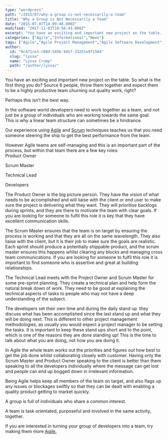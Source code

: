 ```yaml
---
type: "wordpress"
path: "/2015/07/why-a-group-is-not-necessarily-a-team"
title: "Why a Group is Not Necessarily a Team"
date: "2015-07-07T14:09:48.000Z"
modified: "2017-11-03T10:56:43.000Z"
excerpt: "You have an exciting and important new project on the table. So what is the first thing you do? Source 6 people, throw them together and expect them to be a highly productive team churning out quality work, right? Perhaps this isn’t the best way. In the software world developers need to work together as a …"
categories: ["Agile","Informational","News"]
tags: ["Agile","Agile Project Management","Agile Software Development","Business","Business Tips","Group work","Headforwards","Infomational","project","project work","scrum","team work","teamwork"]
author:
  id: "0c471ce3-c08d-545b-9457-33251e971504"
  slug: "lyssa"
  name: "Lyssa Crump"
  path: "/author/lyssa/"
---
```

You have an exciting and important new project on the table. So what is the first thing you do? Source 6 people, throw them together and expect them to be a highly productive team churning out quality work, right?

Perhaps this isn’t the best way.

In the software world developers need to work together as a team, and not just be a group of individuals who are working towards the same goal.  
This is why a linear team structure can sometimes be a hindrance.

Our experience using [Agile](http://www.agilealliance.org/the-alliance/what-is-agile/) and [Scrum](https://www.scrum.org/Resources/What-is-Scrum) techniques teaches us that you need someone steering the ship to get the best performance from the team.

However Agile teams are self-managing and this is an important part of the process, but within that team there are a few key roles:  
Product Owner

Scrum Master

Technical Lead

Developers

The Product Owner is the big picture person. They have the vision of what needs to be accomplished and will liaise with the client or end user to make sure the project is delivering what they want. They will prioritise backlogs during sprints, and they are there to motivate the team with clear goals. If you are looking for someone to fulfil this role it is key that they have excellent communication skills.

The Scrum Master ensures that the team is on target by ensuring the process is working and that they are all on the same wavelength. They also liaise with the client, but it is their job to make sure the goals are realistic. Each sprint should produce a potentially shippable product, and the scrum master ensures this happens whilst clearing any blocks and managing cross team communications. If you are looking for someone to fulfil this role it is important to find someone who is assertive and great at building relationships.

The Technical Lead meets with the Project Owner and Scrum Master for some pre-sprint planning. They create a technical plan and help form the natural break down of work. They need to be good at explaining the technical aspects of tasks to people who may not have a deep understanding of the subject.

The developers set their own time and during the daily stand up  they discuss what has been accomplished since the last stand up and what they will be doing next. This is different to other project management methodologies, as usually you would expect a project manager to be setting the tasks. It is important to keep these stand ups short and to the point, which is one of the reasons they are done standing up! This is the time to talk about what you are doing, not how you are doing it.

In Agile the whole team works out the priorities and figures out how best to get the job done whilst collaborating closely with customer. Having only the Scrum Master and Product Owner speaking to the client is better than them speaking to all the developers individually where the message can get lost and people can end up bogged down in irrelevant information.

Being Agile helps keep all members of the team on target, and also flags up any issues or blockages swiftly so that they can be dealt with enabling a quality product getting to market quickly.

A group is full of individuals who share a common interest.

A team is task orientated, purposeful and involved in the same activity, together.

If you are interested in turning your group of developers into a team, try making them more [Agile.](http://www.headforwards.com/2015/06/what-is-agile/)
